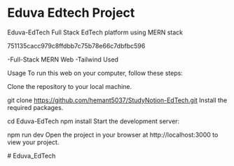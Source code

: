 

Eduva Edtech Project
=======

Eduva-EdTech
Full Stack EdTech platform using MERN stack

751135cacc979c8ffdbb7c75b78e66c7dbfbc596

-Full-Stack MERN Web -Tailwind Used

Usage To run this web on your computer, follow these steps:

Clone the repository to your local machine.

git clone https://github.com/hemant5037/StudyNotion-EdTech.git Install the required packages.

cd Eduva-EdTech npm install Start the development server:

npm run dev Open the project in your browser at http://localhost:3000 to view your project.



#   E d u v a _ E d T e c h  
 